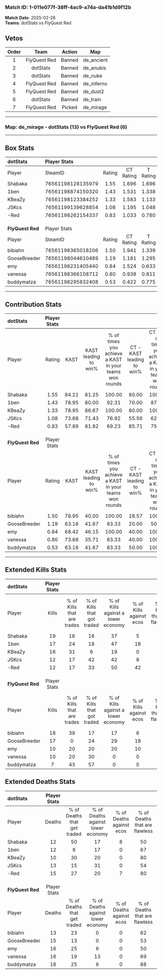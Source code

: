 ### Match ID: 1-011e077f-38ff-4ac9-a74a-da41b1d9f12b  
**Match Date**: 2025-02-26  
**Teams**: dotStats vs FlyQuest Red  

## Vetos  

| Order | Team | Action | Map |
| :---: | :--: | :----: | --- |
| 1 | FlyQuest Red | Banned | de_ancient |
| 2 | dotStats | Banned | de_anubis |
| 3 | dotStats | Banned | de_nuke |
| 4 | FlyQuest Red | Banned | de_inferno |
| 5 | FlyQuest Red | Banned | de_dust2 |
| 6 | dotStats | Banned | de_train |
| 7 | FlyQuest Red | Picked | de_mirage |

---  

### **Map**: de_mirage - dotStats (13) vs FlyQuest Red (6)  
---  

## Box Stats  

| **dotStats**     | Player Stats      |        |           |          |       |       |       |         |        |      |     |
| :- | :- | :-: | :-: | :-: | :-: | :-: | :-: | :-: | :-: | :-: | :-: |
| Player           | SteamID           | Rating | CT Rating | T Rating | KAST  |  ADR  | Kills | Assists | Deaths | K/D  | HS% |
| Shabaka          | 76561198128135979 |  1.55  |   1.696   |  1.696   | 84.21 | 102.5 |  19   |    4    |   12   | 1.58 | 21  |
| 1ben             | 76561198874150320 |  1.43  |   1.531   |  1.338   | 78.95 | 101.3 |  17   |    6    |   12   | 1.42 | 41  |
| KBeaZy           | 76561198123384252 |  1.33  |   1.583   |  1.133   | 78.95 | 75.0  |  16   |    1    |   10   | 1.60 | 37  |
| JSKcs            | 76561199139628854 |  1.08  |   1.195   |  1.048   | 73.68 | 85.2  |  12   |    6    |   13   | 0.92 | 58  |
| -Red             | 76561198262154337 |  0.83  |   1.033   |  0.780   | 57.89 | 66.6  |  12   |    1    |   15   | 0.80 | 66  |
|                  |                   |        |           |          |       |       |       |         |        |      |     |
|                  |                   |        |           |          |       |       |       |         |        |      |     |
|                  |                   |        |           |          |       |       |       |         |        |      |     |
| **FlyQuest Red** | Player Stats      |        |           |          |       |       |       |         |        |      |     |
| Player           | SteamID           | Rating | CT Rating | T Rating | KAST  |  ADR  | Kills | Assists | Deaths | K/D  | HS% |
| bibiahn          | 76561198365018206 |  1.50  |   1.941   |  1.339   | 78.95 | 110.4 |  18   |   11    |   13   | 1.38 | 50  |
| GooseBreeder     | 76561198044610489 |  1.19  |   1.181   |  1.295   | 63.16 | 94.2  |  17   |    3    |   15   | 1.13 | 47  |
| emy              | 76561198231405440 |  0.84  |   1.524   |  0.633   | 68.42 | 71.6  |  10   |    8    |   16   | 0.63 | 80  |
| vanessa          | 76561198366108712 |  0.80  |   0.938   |  0.811   | 73.68 | 54.5  |  10   |    4    |   16   | 0.63 | 50  |
| buddymatza       | 76561198295832408 |  0.53  |   0.422   |  0.775   | 63.16 | 40.0  |   7   |    2    |   16   | 0.44 | 71  |
---  

## Contribution Stats  

| **dotStats**     | Player Stats |       |                      |                                                        |                           |                                                             |                          |                                                            |
| :- | :-: | :-: | :-: | :-: | :-: | :-: | :-: | :-: |
| Player           |    Rating    | KAST  | KAST leading to win% | % of times you achieve a KAST in your teams won rounds | CT - KAST leading to win% | CT - % of times you achieve a KAST in your teams won rounds | T - KAST leading to win% | T - % of times you achieve a KAST in your teams won rounds |
| Shabaka          |     1.55     | 84.21 |        81.25         |                         100.00                         |           80.00           |                           100.00                            |          83.33           |                           100.00                           |
| 1ben             |     1.43     | 78.95 |        80.00         |                         92.31                          |           70.00           |                            87.50                            |          100.00          |                           100.00                           |
| KBeaZy           |     1.33     | 78.95 |        86.67         |                         100.00                         |           80.00           |                           100.00                            |          100.00          |                           100.00                           |
| JSKcs            |     1.08     | 73.68 |        71.43         |                         76.92                          |           55.56           |                            62.50                            |          100.00          |                           100.00                           |
| -Red             |     0.83     | 57.89 |        81.82         |                         69.23                          |           85.71           |                            75.00                            |          75.00           |                           60.00                            |
|                  |              |       |                      |                                                        |                           |                                                             |                          |                                                            |
|                  |              |       |                      |                                                        |                           |                                                             |                          |                                                            |
|                  |              |       |                      |                                                        |                           |                                                             |                          |                                                            |
| **FlyQuest Red** | Player Stats |       |                      |                                                        |                           |                                                             |                          |                                                            |
| Player           |    Rating    | KAST  | KAST leading to win% | % of times you achieve a KAST in your teams won rounds | CT - KAST leading to win% | CT - % of times you achieve a KAST in your teams won rounds | T - KAST leading to win% | T - % of times you achieve a KAST in your teams won rounds |
| bibiahn          |     1.50     | 78.95 |        40.00         |                         100.00                         |           28.57           |                           100.00                            |          50.00           |                           100.00                           |
| GooseBreeder     |     1.19     | 63.16 |        41.67         |                         83.33                          |           20.00           |                            50.00                            |          57.14           |                           100.00                           |
| emy              |     0.84     | 68.42 |        46.15         |                         100.00                         |           40.00           |                           100.00                            |          50.00           |                           100.00                           |
| vanessa          |     0.80     | 73.68 |        35.71         |                         83.33                          |           40.00           |                           100.00                            |          33.33           |                           75.00                            |
| buddymatza       |     0.53     | 63.16 |        41.67         |                         83.33                          |           50.00           |                           100.00                            |          37.50           |                           75.00                            |
---  

## Extended Kills Stats  

| **dotStats**     | Player Stats |                            |                            |                                    |                         |                              |                                 |                                       |                    |           |
| :- | :-: | :-: | :-: | :-: | :-: | :-: | :-: | :-: | :-: | :-: |
| Player           |    Kills     | % of Kills that are trades | % of Kills that got traded | % of Kills against a lower economy | % of Kills against ecos | % of Kills that are flawless | % of Kills that are close duels | % of Kills that are assisted by flash | Pistol Round Kills | AWP Kills |
| Shabaka          |      19      |             16             |             16             |                 37                 |            5            |              74              |               26                |                   5                   |         3          |     1     |
| 1ben             |      17      |             24             |             18             |                 47                 |           18            |              53              |                6                |                   0                   |         1          |     1     |
| KBeaZy           |      16      |             31             |             6              |                 19                 |            0            |              69              |                0                |                   0                   |         8          |     2     |
| JSKcs            |      12      |             17             |             42             |                 42                 |            8            |              50              |                8                |                   0                   |         0          |     1     |
| -Red             |      12      |             17             |             33             |                 50                 |           42            |              58              |               17                |                   0                   |         0          |     2     |
|                  |              |                            |                            |                                    |                         |                              |                                 |                                       |                    |           |
|                  |              |                            |                            |                                    |                         |                              |                                 |                                       |                    |           |
|                  |              |                            |                            |                                    |                         |                              |                                 |                                       |                    |           |
| **FlyQuest Red** | Player Stats |                            |                            |                                    |                         |                              |                                 |                                       |                    |           |
| Player           |    Kills     | % of Kills that are trades | % of Kills that got traded | % of Kills against a lower economy | % of Kills against ecos | % of Kills that are flawless | % of Kills that are close duels | % of Kills that are assisted by flash | Pistol Round Kills | AWP Kills |
| bibiahn          |      18      |             39             |             17             |                 17                 |            6            |              67              |               11                |                   0                   |         0          |     0     |
| GooseBreeder     |      17      |             0              |             24             |                 29                 |           18            |              65              |               12                |                   6                   |         1          |     0     |
| emy              |      10      |             20             |             20             |                 20                 |           10            |              60              |                0                |                   0                   |         1          |     5     |
| vanessa          |      10      |             20             |             30             |                 0                  |            0            |              80              |                0                |                   0                   |         0          |     1     |
| buddymatza       |      7       |             43             |             57             |                 0                  |            0            |              43              |               14                |                  14                   |         0          |     1     |
## Extended Deaths Stats  

| **dotStats**     | Player Stats |                             |                                   |                          |                               |                            |                           |               |
| :- | :-: | :-: | :-: | :-: | :-: | :-: | :-: | :-: |
| Player           |    Deaths    | % of Deaths that get traded | % of Deaths against lower economy | % of Deaths against ecos | % of Deaths that are flawless | % of Deaths that are close | % of Deaths while blinded | Deaths to AWP |
| Shabaka          |      12      |             50              |                17                 |            8             |              50               |             17             |             0             |       0       |
| 1ben             |      12      |              8              |                17                 |            0             |              67               |             25             |            17             |       0       |
| KBeaZy           |      10      |             30              |                20                 |            0             |              80               |             0              |             0             |       1       |
| JSKcs            |      13      |             15              |                31                 |            0             |              54               |             0              |             0             |       1       |
| -Red             |      15      |             27              |                20                 |            7             |              80               |             0              |             0             |       0       |
|                  |              |                             |                                   |                          |                               |                            |                           |               |
|                  |              |                             |                                   |                          |                               |                            |                           |               |
|                  |              |                             |                                   |                          |                               |                            |                           |               |
| **FlyQuest Red** | Player Stats |                             |                                   |                          |                               |                            |                           |               |
| Player           |    Deaths    | % of Deaths that get traded | % of Deaths against lower economy | % of Deaths against ecos | % of Deaths that are flawless | % of Deaths that are close | % of Deaths while blinded | Deaths to AWP |
| bibiahn          |      13      |             23              |                 0                 |            0             |              62               |             23             |             0             |       0       |
| GooseBreeder     |      15      |             13              |                 0                 |            0             |              53               |             7              |             0             |       3       |
| emy              |      16      |             25              |                 6                 |            0             |              50               |             13             |             0             |       5       |
| vanessa          |      16      |             19              |                13                 |            0             |              69               |             19             |             6             |       2       |
| buddymatza       |      16      |             25              |                 6                 |            0             |              88               |             0              |             0             |       2       |
